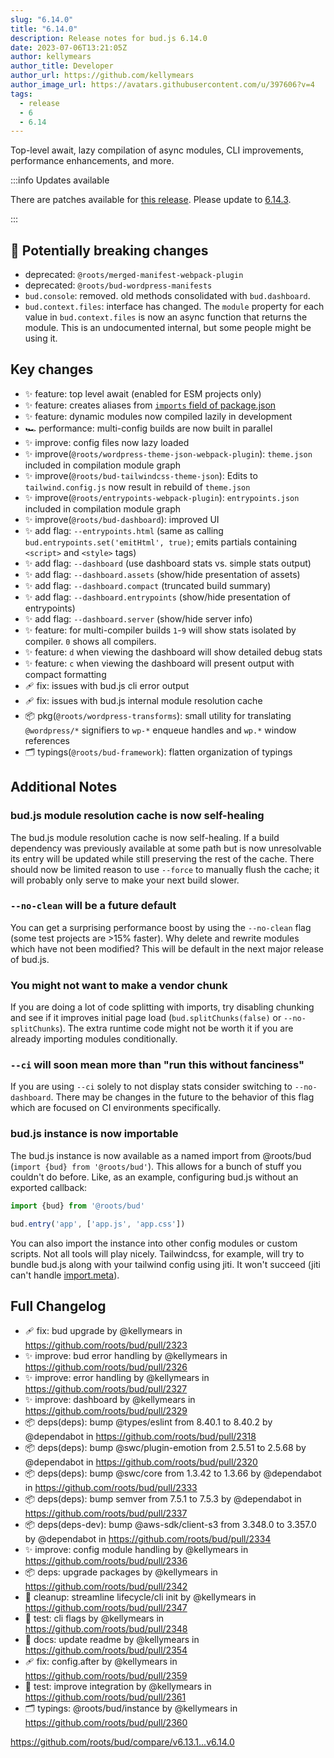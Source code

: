 ```yaml
---
slug: "6.14.0"
title: "6.14.0"
description: Release notes for bud.js 6.14.0
date: 2023-07-06T13:21:05Z
author: kellymears
author_title: Developer
author_url: https://github.com/kellymears
author_image_url: https://avatars.githubusercontent.com/u/397606?v=4
tags:
  - release
  - 6
  - 6.14
---
```


<!--This file is generated-->

Top-level await, lazy compilation of async modules, CLI improvements, performance enhancements, and more.

<!--truncate-->

:::info Updates available

There are patches available for [this release](https://bud.js.org/releases/tags/6-14). Please update to [6.14.3](https://bud.js.org/releases/6.14.3).

:::

## 🚨 Potentially breaking changes

- deprecated: `@roots/merged-manifest-webpack-plugin`
- deprecated: `@roots/bud-wordpress-manifests`
- `bud.console`: removed. old methods consolidated with `bud.dashboard`. 
- `bud.context.files`: interface has changed. The `module` property for each value in `bud.context.files` is now an async function that returns the module. This is an undocumented internal, but some people might be using it.

## Key changes

- ✨ feature: top level await (enabled for ESM projects only)
- ✨ feature: creates aliases from [`imports` field of package.json](https://nodejs.org/api/packages.html#imports)
- ✨ feature: dynamic modules now compiled lazily in development
- 🏎️ performance: multi-config builds are now built in parallel
- ✨ improve: config files now lazy loaded
- ✨ improve(`@roots/wordpress-theme-json-webpack-plugin`): `theme.json` included in compilation module graph
- ✨ improve(`@roots/bud-tailwindcss-theme-json`): Edits to `tailwind.config.js` now result in rebuild of `theme.json`
- ✨ improve(`@roots/entrypoints-webpack-plugin`): `entrypoints.json` included in compilation module graph
- ✨ improve(`@roots/bud-dashboard`): improved UI
- ✨ add flag: `--entrypoints.html` (same as calling `bud.entrypoints.set('emitHtml', true)`; emits partials containing `<script>` and `<style>` tags)
- ✨ add flag: `--dashboard` (use dashboard stats vs. simple stats output)
- ✨ add flag: `--dashboard.assets` (show/hide presentation of assets)
- ✨ add flag: `--dashboard.compact` (truncated build summary)
- ✨ add flag: `--dashboard.entrypoints` (show/hide presentation of entrypoints)
- ✨ add flag: `--dashboard.server` (show/hide server info)
- ✨ feature: for multi-compiler builds `1`-`9` will show stats isolated by compiler. `0` shows all compilers.
- ✨ feature: `d` when viewing the dashboard will show detailed debug stats
- ✨ feature: `c` when viewing the dashboard will present output with compact formatting
- 🩹 fix: issues with bud.js cli error output
- 🩹 fix: issues with bud.js internal module resolution cache
- 📦 pkg(`@roots/wordpress-transforms`): small utility for translating `@wordpress/*` signifiers to `wp-*` enqueue handles and `wp.*` window references
- 🗂️ typings(`@roots/bud-framework`): flatten organization of typings

## Additional Notes

### bud.js module resolution cache is now self-healing

The bud.js module resolution cache is now self-healing. If a build dependency was previously available at some path but is now unresolvable its entry will be updated while still preserving the rest of the cache. There should now be limited reason to use `--force` to manually flush the cache; it will probably only serve to make your next build slower.

### `--no-clean` will be a future default

You can get a surprising performance boost by using the `--no-clean` flag (some test projects are >15% faster). Why delete and rewrite modules which have not been modified? This will be default in the next major release of bud.js.

### You might not want to make a vendor chunk

If you are doing a lot of code splitting with imports, try disabling chunking and see if it improves initial page load (`bud.splitChunks(false)` or `--no-splitChunks`). The extra runtime code might not be worth it if you are already importing modules conditionally.

### `--ci` will soon mean more than "run this without fanciness"

If you are using `--ci` solely to not display stats consider switching to `--no-dashboard`. There may be changes in the future to the behavior of this flag which are focused on CI environments specifically.

### bud.js instance is now importable

The bud.js instance is now available as a named import from @roots/bud (`import {bud} from '@roots/bud'`). This allows for a bunch of stuff you couldn't do before. Like, as an example, configuring bud.js without an exported callback:

```ts
import {bud} from '@roots/bud'

bud.entry('app', ['app.js', 'app.css'])
```

You can also import the instance into other config modules or custom scripts. Not all tools will play nicely. Tailwindcss, for example, will try to bundle bud.js along with your tailwind config using jiti. It won't succeed (jiti can't handle [import.meta](https://developer.mozilla.org/en-US/docs/Web/JavaScript/Reference/Operators/import.meta)).

## Full Changelog

* 🩹 fix: bud upgrade by @kellymears in https://github.com/roots/bud/pull/2323
* ✨ improve: bud error handling by @kellymears in https://github.com/roots/bud/pull/2326
* ✨ improve: error handling by @kellymears in https://github.com/roots/bud/pull/2327
* ✨ improve: dashboard by @kellymears in https://github.com/roots/bud/pull/2329
* 📦 deps(deps): bump @types/eslint from 8.40.1 to 8.40.2 by @dependabot in https://github.com/roots/bud/pull/2318
* 📦 deps(deps): bump @swc/plugin-emotion from 2.5.51 to 2.5.68 by @dependabot in https://github.com/roots/bud/pull/2320
* 📦 deps(deps): bump @swc/core from 1.3.42 to 1.3.66 by @dependabot in https://github.com/roots/bud/pull/2333
* 📦 deps(deps): bump semver from 7.5.1 to 7.5.3 by @dependabot in https://github.com/roots/bud/pull/2337
* 📦 deps(deps-dev): bump @aws-sdk/client-s3 from 3.348.0 to 3.357.0 by @dependabot in https://github.com/roots/bud/pull/2334
* ✨ improve: config module handling by @kellymears in https://github.com/roots/bud/pull/2336
* 📦 deps: upgrade packages by @kellymears in https://github.com/roots/bud/pull/2342
* 🧹 cleanup: streamline lifecycle/cli init by @kellymears in https://github.com/roots/bud/pull/2347
* 🧪 test: cli flags by @kellymears in https://github.com/roots/bud/pull/2348
* 📕 docs: update readme by @kellymears in https://github.com/roots/bud/pull/2354
* 🩹 fix: config.after by @kellymears in https://github.com/roots/bud/pull/2359
* 🧪 test: improve integration by @kellymears in https://github.com/roots/bud/pull/2361
* 🗂️ typings: @roots/bud/instance by @kellymears in https://github.com/roots/bud/pull/2360

https://github.com/roots/bud/compare/v6.13.1...v6.14.0
